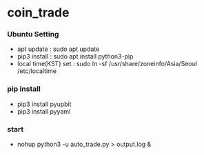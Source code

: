 # coin_trade

### Ubuntu Setting
- apt update : sudo apt update
- pip3 install : sudo apt install python3-pip
- local time(KST) set : sudo ln -sf /usr/share/zoneinfo/Asia/Seoul /etc/localtime

### pip install
- pip3 install pyupbit
- pip3 install pyyaml

### start
- nohup python3 -u auto_trade.py > output.log &
